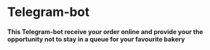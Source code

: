# Telegram-bot
#### This Telegram-bot receive your order online and provide your the opportunity not to stay in a queue for your favourite bakery 
